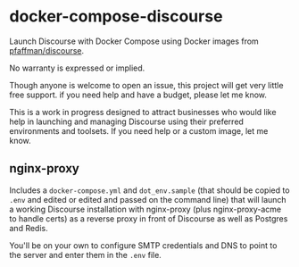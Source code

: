 # docker-compose-discourse
Launch Discourse with Docker Compose using Docker images from [pfaffman/discourse](https://hub.docker.com/repository/docker/pfaffman/discourse). 

No warranty is expressed or implied. 

Though anyone is welcome to open an issue, this project will get very little free support. if you need help and have a budget, please let me know.

This is a work in progress designed to attract businesses who would like help in launching and managing Discourse using their preferred environments and toolsets. If you need help or a custom image, let me know.

## nginx-proxy

Includes a `docker-compose.yml` and `dot_env.sample` (that should be copied to `.env` and edited or edited and passed on the command line) that will launch a working Discourse installation with nginx-proxy (plus nginx-proxy-acme to handle certs) as a reverse proxy in front of Discourse as well as Postgres and Redis.

You'll be on your own to configure SMTP credentials and DNS to point to the server and enter them in the `.env` file.